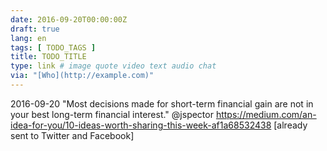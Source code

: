 ```yaml
---
date: 2016-09-20T00:00:00Z
draft: true
lang: en
tags: [ TODO_TAGS ]
title: TODO_TITLE
type: link # image quote video text audio chat
via: "[Who](http://example.com)"
---
```


2016-09-20
"Most decisions made for short-term financial gain are not in your best long-term financial interest." @jspector
https://medium.com/an-idea-for-you/10-ideas-worth-sharing-this-week-af1a68532438
[already sent to Twitter and Facebook]




